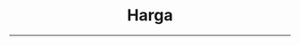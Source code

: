 ---
title: "Harga"
subtitle: "<hr>"
# meta description
description: "Paket Basic"
draft: false

mini:
  name : "Mini"
  price: "2.000.000"
  price_per : "month"
  # info : "Best For Small Individuals"
  services:
    - Space 1 GB
    - 3 Akun Email
    - 1 Pilihan Tema
    - Free Domain
    - Unlimited Subdomain
    - Unlimited Bandwidth
    - SSL Encryption
  button:
    enable : true
    label : "Pesan Sekarang"
    link : "https://api.whatsapp.com/send?phone=+6288213128081&text=Hi,%20saya%20mau%20buat%20website%20dong%20!!!%20Bagaimana%20caranya%20?"
    
medium:
  name : "Medium"
  price: "3.000.00"
  price_per : "month"
  info : "<strong><span style='color: #0aa8a7'>Company Profile</span></strong>"
  services:
    - Space 2 GB
    - 5 Akun Email
    - 1 Pilihan Tema
    - Free Domain
    - Unlimited Subdomain
    - Unlimited Bandwidth
    - SSL Encryption
    - Optimasi Website
    - Whatsapp Chat
  button:
    enable : true
    label : "Pesan Sekarang"
    link : "https://api.whatsapp.com/send?phone=+6288213128081&text=Hi,%20saya%20mau%20buat%20website%20dong%20!!!%20Bagaimana%20caranya%20?"
    
premium:
  name : "Premium"
  price: "5.500.000"
  price_per : "month"
  # info : "Best For Large Individuals" 
  services:
    - Unlimitted Disk Space
    - Unlimited Akun Email
    - Unlimitted Pilihan Tema
    - Free Domain
    - Unlimited Subdomain
    - Unlimited Bandwith
    - SSL Encryption
    - Optimasi Website
    - Whatsapp Chat
  button:
    enable : true
    label : "Pesan Sekarang"
    link : "https://api.whatsapp.com/send?phone=+6288213128081&text=Hi,%20saya%20mau%20buat%20website%20dong%20!!!%20Bagaimana%20caranya%20?"

call_to_action:
  enable : true
  title : "Butuh website custom?"
  image : "images/cta.svg"
  content : "Silahkan ajukan penawaran sekarang juga."
  button:
    enable : true
    label : "Custom website"
    link : "https://api.whatsapp.com/send?phone=+6288213128081&text=Hi,%20saya%20butuh%20website%20full%20custom%20"
---